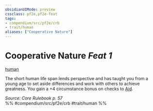 ```yaml
---
obsidianUIMode: preview
cssclass: pf2e,pf2e-feat
tags:
- compendium/src/pf2e/crb
- trait/human
aliases: ["Cooperative Nature"]
---
```

# Cooperative Nature  *Feat 1*  
[human](/rules/traits/human.md)  


The short human life span lends perspective and has taught you from a young age to set aside differences and work with others to achieve greatness. You gain a +4 circumstance bonus on checks to [Aid](/rules/actions/aid.md).

*Source: Core Rulebook p. 57*  
%% #compendium/src/pf2e/crb #trait/human %%